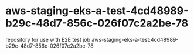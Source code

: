 # aws-staging-eks-a-test-4cd48989-b29c-48d7-856c-026f07c2a2be-78
repository for use with E2E test job aws-staging-eks-a-test:4cd48989-b29c-48d7-856c-026f07c2a2be-78
